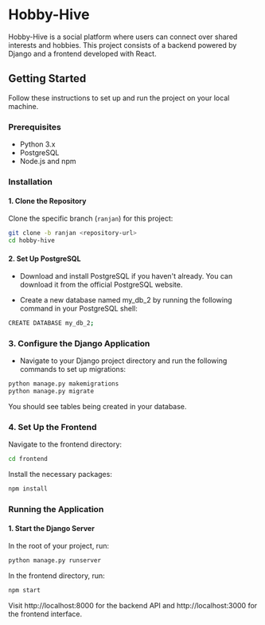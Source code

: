# Hobby-Hive

Hobby-Hive is a social platform where users can connect over shared interests and hobbies. This project consists of a backend powered by Django and a frontend developed with React.

## Getting Started

Follow these instructions to set up and run the project on your local machine.

### Prerequisites

- Python 3.x
- PostgreSQL
- Node.js and npm

### Installation

#### 1. Clone the Repository

Clone the specific branch (`ranjan`) for this project:

```bash
git clone -b ranjan <repository-url>
cd hobby-hive
```


#### 2. Set Up PostgreSQL
- Download and install PostgreSQL if you haven't already. You can download it from the official PostgreSQL website.

- Create a new database named my_db_2 by running the following command in your PostgreSQL shell:
```bash
CREATE DATABASE my_db_2;
```
### 3. Configure the Django Application
- Navigate to your Django project directory and run the following commands to set up migrations:

```bash
python manage.py makemigrations
python manage.py migrate
```
You should see tables being created in your database.

### 4. Set Up the Frontend
Navigate to the frontend directory:

```bash
cd frontend
```

Install the necessary packages:
```bash
npm install
```

### Running the Application

#### 1. Start the Django Server

In the root of your project, run:

```bash
python manage.py runserver
```

In the frontend directory, run:
```bash
npm start
```

Visit http://localhost:8000 for the backend API and http://localhost:3000 for the frontend interface.

